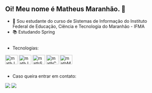## Oi! Meu nome é Matheus Maranhão. 👋

- 🚀 Sou estudante do curso de Sistemas de Informação do Instituto Federal de Educação, Ciência e Tecnologia do Maranhão - IFMA
- 📚 Estudando Spring

##
 - Tecnologias:
 
<div>
  <img align="center" alt="mathJS" height="30" width="40" src="https://cdn.jsdelivr.net/gh/devicons/devicon/icons/javascript/javascript-original.svg">
  <img align="center" alt="mathJava"  height="30" width="40" src="https://cdn.jsdelivr.net/gh/devicons/devicon/icons/java/java-original-wordmark.svg">
  <img align="center" alt="mathSpring"  height="30" width="40" src="https://cdn.jsdelivr.net/gh/devicons/devicon/icons/spring/spring-original.svg">
  <img align="center" alt="mathC" height="30" width="40" src="https://cdn.jsdelivr.net/gh/devicons/devicon/icons/c/c-original.svg">
  <!-- <img align="center" alt="mathNodeJs" height="30" width="40" src="https://cdn.jsdelivr.net/gh/devicons/devicon/icons/nodejs/nodejs-original.svg"> -->
  <img align="center" alt="mathMysql" height="30" width="40" src="https://cdn.jsdelivr.net/gh/devicons/devicon/icons/mysql/mysql-original.svg">
  <!-- <img align="center" alt="mathMongo" height="30" width="40" src="https://cdn.jsdelivr.net/gh/devicons/devicon/icons/mongodb/mongodb-original.svg"> -->
</div>

##
- Caso queira entrar em contato:
<div>
 <a href="https://www.linkedin.com/in/matheus-maranh%C3%A3o-6540681b2/" target="_blank"><img src="https://img.shields.io/badge/LinkedIn-0077B5?style=for-the-badge&logo=linkedin&logoColor=white" target="_blank"></a>
 <a href="mailto:matheusmaranhao1911@gmail.com" target="_blank"><img src="https://img.shields.io/badge/Gmail-D14836?style=for-the-badge&logo=gmail&logoColor=white" target="_blank"></a>
 <!-- <a href="" target="_blank"><img src="https://img.shields.io/badge/Instagram-E4405F?style=for-the-badge&logo=instagram&logoColor=white" target="_blank"></a> -->
</div>

